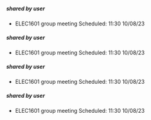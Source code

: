
##### shared by user
- ELEC1601 group meeting Scheduled: 11:30 10/08/23

##### shared by user
- ELEC1601 group meeting Scheduled: 11:30 10/08/23

##### shared by user
- ELEC1601 group meeting Scheduled: 11:30 10/08/23

##### shared by user
- ELEC1601 group meeting Scheduled: 11:30 10/08/23
